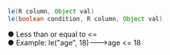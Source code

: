 ```java
le(R column, Object val)
le(boolean condition, R column, Object val)
```
● Less than or equal to <=<br />● Example: le("age", 18)--->age <= 18
